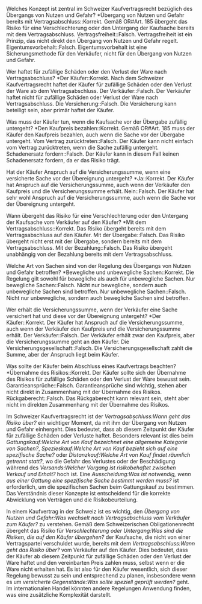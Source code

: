 Welches Konzept ist zentral im Schweizer Kaufvertragsrecht bezüglich des Übergangs von Nutzen und Gefahr?
*Übergang von Nutzen und Gefahr bereits mit Vertragsabschluss::Korrekt. Gemäß OR#Art. 185 übergeht das Risiko für eine Verschlechterung oder den Untergang der Kaufsache bereits mit dem Vertragsabschluss.
Vertragsfreiheit::Falsch. Vertragsfreiheit ist ein Prinzip, das nicht direkt den Übergang von Nutzen und Gefahr regelt.
Eigentumsvorbehalt::Falsch. Eigentumsvorbehalt ist eine Sicherungsmethode für den Verkäufer, nicht für den Übergang von Nutzen und Gefahr.

Wer haftet für zufällige Schäden oder den Verlust der Ware nach Vertragsabschluss?
*Der Käufer::Korrekt. Nach dem Schweizer Kaufvertragsrecht haftet der Käufer für zufällige Schäden oder den Verlust der Ware ab dem Vertragsabschluss.
Der Verkäufer::Falsch. Der Verkäufer haftet nicht für zufällige Schäden oder Verlust der Ware nach Vertragsabschluss.
Die Versicherung::Falsch. Die Versicherung kann beteiligt sein, aber primär haftet der Käufer.

Was muss der Käufer tun, wenn die Kaufsache vor der Übergabe zufällig untergeht?
*Den Kaufpreis bezahlen::Korrekt. Gemäß OR#Art. 185 muss der Käufer den Kaufpreis bezahlen, auch wenn die Sache vor der Übergabe untergeht.
Vom Vertrag zurücktreten::Falsch. Der Käufer kann nicht einfach vom Vertrag zurücktreten, wenn die Sache zufällig untergeht.
Schadenersatz fordern::Falsch. Der Käufer kann in diesem Fall keinen Schadenersatz fordern, da er das Risiko trägt.

Hat der Käufer Anspruch auf die Versicherungssumme, wenn eine versicherte Sache vor der Übereignung untergeht?
*Ja::Korrekt. Der Käufer hat Anspruch auf die Versicherungssumme, auch wenn der Verkäufer den Kaufpreis und die Versicherungssumme erhält.
Nein::Falsch. Der Käufer hat sehr wohl Anspruch auf die Versicherungssumme, auch wenn die Sache vor der Übereignung untergeht.

Wann übergeht das Risiko für eine Verschlechterung oder den Untergang der Kaufsache vom Verkäufer auf den Käufer?
*Mit dem Vertragsabschluss::Korrekt. Das Risiko übergeht bereits mit dem Vertragsabschluss auf den Käufer.
Mit der Übergabe::Falsch. Das Risiko übergeht nicht erst mit der Übergabe, sondern bereits mit dem Vertragsabschluss.
Mit der Bezahlung::Falsch. Das Risiko übergeht unabhängig von der Bezahlung bereits mit dem Vertragsabschluss.

Welche Art von Sachen sind von der Regelung des Übergangs von Nutzen und Gefahr betroffen?
*Bewegliche und unbewegliche Sachen::Korrekt. Die Regelung gilt sowohl für bewegliche als auch für unbewegliche Sachen.
Nur bewegliche Sachen::Falsch. Nicht nur bewegliche, sondern auch unbewegliche Sachen sind betroffen.
Nur unbewegliche Sachen::Falsch. Nicht nur unbewegliche, sondern auch bewegliche Sachen sind betroffen.

Wer erhält die Versicherungssumme, wenn der Verkäufer eine Sache versichert hat und diese vor der Übereignung untergeht?
*Der Käufer::Korrekt. Der Käufer hat Anspruch auf die Versicherungssumme, auch wenn der Verkäufer den Kaufpreis und die Versicherungssumme erhält.
Der Verkäufer::Falsch. Der Verkäufer erhält zwar den Kaufpreis, aber die Versicherungssumme geht an den Käufer.
Die Versicherungsgesellschaft::Falsch. Die Versicherungsgesellschaft zahlt die Summe, aber der Anspruch liegt beim Käufer.

Was sollte der Käufer beim Abschluss eines Kaufvertrags beachten?
*Übernahme des Risikos::Korrekt. Der Käufer sollte sich der Übernahme des Risikos für zufällige Schäden oder den Verlust der Ware bewusst sein.
Garantieansprüche::Falsch. Garantieansprüche sind wichtig, stehen aber nicht direkt in Zusammenhang mit der Übernahme des Risikos.
Rückgaberecht::Falsch. Das Rückgaberecht kann relevant sein, steht aber nicht im direkten Zusammenhang mit der Übernahme des Risikos.


Im Schweizer Kaufvertragsrecht ist der *Vertragsabschluss:Wann geht das Risiko über?* ein wichtiger Moment, da mit ihm der Übergang von Nutzen und Gefahr einhergeht. Dies bedeutet, dass ab diesem Zeitpunkt der Käufer für zufällige Schäden oder Verluste haftet. Besonders relevant ist dies beim *Gattungskauf:Welche Art von Kauf bezeichnet eine allgemeine Kategorie von Sachen?*, *Spezieskauf:Welche Art von Kauf bezieht sich auf eine spezifische Sache?* oder *Distanzkauf:Welche Art von Kauf findet räumlich getrennt statt?*, wo die Gefahr des Verlustes oder der Beschädigung während des *Versands:Welcher Vorgang ist risikobehaftet zwischen Verkauf und Erhalt?* hoch ist. Eine *Ausscheidung:Was ist notwendig, wenn aus einer Gattung eine spezifische Sache bestimmt werden muss?* ist erforderlich, um die spezifischen Sachen beim Gattungskauf zu bestimmen. Das Verständnis dieser Konzepte ist entscheidend für die korrekte Abwicklung von Verträgen und die Risikobeurteilung.

In einem Kaufvertrag in der Schweiz ist es wichtig, den *Übergang von Nutzen und Gefahr:Was wechselt nach Vertragsabschluss vom Verkäufer zum Käufer?* zu verstehen. Gemäß dem Schweizerischen Obligationenrecht übergeht das Risiko für *Verschlechterung oder Untergang:Was sind die Risiken, die auf den Käufer übergehen?* der Kaufsache, die nicht von einer Vertragspartei verschuldet wurde, bereits mit dem *Vertragsabschluss:Wann geht das Risiko über?* vom Verkäufer auf den Käufer. 
Dies bedeutet, dass der Käufer ab diesem Zeitpunkt für zufällige Schäden oder den Verlust der Ware haftet und den vereinbarten Preis zahlen muss, selbst wenn er die Ware nicht erhalten hat. Es ist also für den Käufer wesentlich, sich dieser Regelung bewusst zu sein und entsprechend zu planen, insbesondere wenn es um *versicherte Gegenstände:Was sollte speziell geprüft werden?* geht. Im internationalen Handel könnten andere Regelungen Anwendung finden, was eine zusätzliche Komplexität darstellt.

